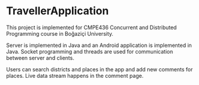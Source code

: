 # TravellerApplication
This project is implemented for CMPE436 Concurrent and Distributed Programming course in Boğaziçi University.

Server is implemented in Java and an Android application is implemented in Java. Socket programming and threads are used for communication between server and clients.

Users can search districts and places in the app and add new comments for places. Live data stream happens in the comment page.
